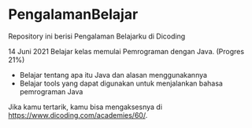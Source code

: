 # PengalamanBelajar
Repository ini berisi Pengalaman Belajarku di Dicoding

14 Juni 2021
Belajar kelas memulai Pemrograman dengan Java. (Progres 21%)
 * Belajar tentang apa itu Java dan alasan menggunakannya
 * Belajar tools yang dapat digunakan untuk menjalankan bahasa pemrograman Java
 
 Jika kamu tertarik, kamu bisa mengaksesnya di https://www.dicoding.com/academies/60/.
